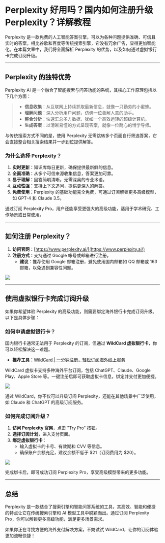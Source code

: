 # Perplexity 好用吗？国内如何注册升级 Perplexity？详解教程

Perplexity 是一款免费的人工智能答案引擎，可以为各种问题提供准确、可信且实时的答案。相比谷歌和百度等传统搜索引擎，它没有冗余广告，显得更加智能化。在本篇文章中，我们将全面解析 Perplexity 的优势，以及如何通过虚拟银行卡完成订阅升级。

---

## Perplexity 的独特优势

Perplexity AI 是一个融合了智能搜索与问答功能的系统，其核心工作原理包括以下几个方面：

> - **信息收集**：从互联网上持续抓取最新信息，就像一只勤劳的小蜜蜂。
> - **理解问题**：深入分析用户问题，仿佛一位善解人意的助手。
> - **整合分析**：快速汇总多方数据，犹如一个高效运转的超级计算机。
> - **生成答案**：以清晰易懂的方式呈现答案，就像一位耐心的博学导师。

与传统搜索方式不同的是，使用 Perplexity 无需跳转多个页面自行筛选答案，它会直接整合相关搜索结果并一步到位提供解答。

### 为什么选择 Perplexity？

1. **实时更新**：知识库每日更新，确保提供最新鲜的信息。
2. **全面准确**：从多个可信来源收集信息，答案更加可靠。
3. **易于理解**：回答简明清晰，无需深奥的专业术语。
4. **互动性强**：支持上下文追问，提供更深入的解答。
5. **免费使用**：Perplexity 的基础功能完全免费，可通过订阅解锁更多高级模型，如 GPT-4 和 Claude 3.5。

通过订阅 Perplexity Pro，用户还能享受更强大的高级功能，适用于学术研究、工作场景或日常使用。

---

## 如何注册 Perplexity？

1. **访问官网**：[https://www.perplexity.ai/](https://www.perplexity.ai/)
2. **注册方式**：支持通过 Google 帐号或邮箱进行注册。
   - **建议**：推荐使用 Google 邮箱注册，避免使用国内邮箱如 QQ 邮箱或 163 邮箱，以免遇到兼容性问题。

![](https://cdn.spoock.com/img/291f63f4ea695076.webp)

---

## 使用虚拟银行卡完成订阅升级

如果你希望体验 Perplexity 的高级功能，则需要绑定海外银行卡完成订阅升级。以下是具体步骤：

### 如何申请虚拟银行卡？

国内银行卡通常无法用于 Perplexity 的订阅，但通过 **WildCard 虚拟银行卡**，你可以轻松解决这一难题。

- **推荐工具**：[WildCard | 一分钟注册，轻松订阅海外线上服务](https://bit.ly/bewildcard)

WildCard 虚拟卡支持多种海外平台订阅，包括 ChatGPT、Claude、Google Play、Apple Store 等。一键注册后即可获取虚拟卡信息，绑定并支付更加便捷。

![](https://cdn.spoock.com/img/f7f3eb4089280565.webp)

通过 WildCard，你不仅可以升级订阅 Perplexity，还能在其他场景中广泛使用，如 Claude 和 ChatGPT 的高级订阅服务。

### 如何完成订阅升级？

1. **访问 Perplexity 官网**，点击 "Try Pro" 按钮。
2. **选择订阅计划**，进入支付页面。
3. **绑定虚拟银行卡**：
   - 输入虚拟卡的卡号、有效期和 CVV 等信息。
   - 确保账户余额充足，建议余额不低于 $21（订阅费用为 $20）。

![](https://cdn.spoock.com/img/e50f2fe2de422020.webp)

完成绑卡后，即可成功订阅 Perplexity Pro，享受高级模型带来的更多功能。

---

## 总结

Perplexity 是一款结合了搜索引擎和智能问答系统的工具，其高效、智能和便捷的特点让它在传统搜索引擎和 AI 模型工具中脱颖而出。通过订阅 Perplexity Pro，你可以解锁更多高级功能，满足更多场景需求。

如果你正在寻找方便的海外支付解决方案，不妨试试 WildCard，让你的订阅体验更加流畅快捷！

